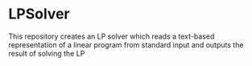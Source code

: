 # LPSolver
This repository creates an LP solver which reads a text-based representation of a linear program from standard input and outputs the result of solving the LP
